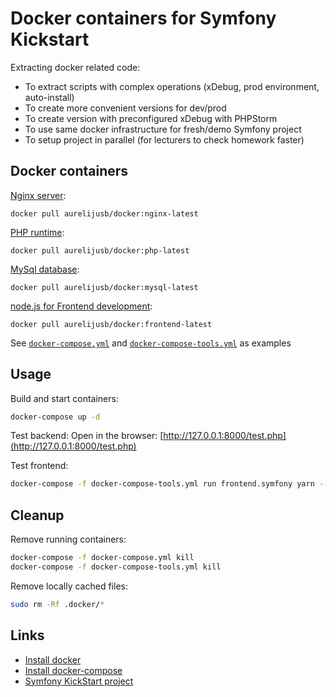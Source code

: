 Docker containers for Symfony Kickstart
=======================================

Extracting docker related code:
 * To extract scripts with complex operations (xDebug, prod environment, auto-install)
 * To create more convenient versions for dev/prod
 * To create version with preconfigured xDebug with PHPStorm
 * To use same docker infrastructure for fresh/demo Symfony project
 * To setup project in parallel (for lecturers to check homework faster)

Docker containers
-----------------

[Nginx server](nginx/Dockerfile):
```
docker pull aurelijusb/docker:nginx-latest
```

[PHP runtime](php/Dockerfile):
```
docker pull aurelijusb/docker:php-latest
```

[MySql database](mysql/Dockerfile):
```
docker pull aurelijusb/docker:mysql-latest
```

[node.js for Frontend development](frontend/Dockerfile):
```
docker pull aurelijusb/docker:frontend-latest
```

See [`docker-compose.yml`](docker-compose.yml) and [`docker-compose-tools.yml`](docker-compose-tools.yml) as examples

Usage
-----

Build and start containers:
```bash
docker-compose up -d
```

Test backend:
Open in the browser: [http://127.0.0.1:8000/test.php](http://127.0.0.1:8000/test.php)

Test frontend:
```bash
docker-compose -f docker-compose-tools.yml run frontend.symfony yarn --version
```

Cleanup
-------

Remove running containers:
```bash
docker-compose -f docker-compose.yml kill
docker-compose -f docker-compose-tools.yml kill
```

Remove locally cached files:
```bash
sudo rm -Rf .docker/*
```

Links
-----
 
 * [Install docker](https://docs.docker.com/install/linux/docker-ce/ubuntu/)
 * [Install docker-compose](https://docs.docker.com/compose/install/)
 * [Symfony KickStart project](https://github.com/nfqakademija/kickstart)

